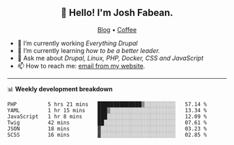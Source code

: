 <h2 align="center">👋 Hello! I'm Josh Fabean.</h2>
<p align="center">
  <a href="https://joshfabean.com">Blog</a> •
  <a href="https://www.buymeacoffee.com/LSxne6Yr4">Coffee</a>
</p>

- 🔭 I’m currently working *Everything Drupal*
- 🌱 I’m currently learning *how to be a better leader.*
- 💬 Ask me about *Drupal, Linux, PHP, Docker, CSS and JavaScript*
- 📫 How to reach me: [email from my website](https://joshfabean.com).

-------

📊 **Weekly development breakdown**
<!--START_SECTION:waka-->

```text
PHP          5 hrs 21 mins   ██████████████▒░░░░░░░░░░   57.14 %
YAML         1 hr 15 mins    ███▒░░░░░░░░░░░░░░░░░░░░░   13.34 %
JavaScript   1 hr 8 mins     ███░░░░░░░░░░░░░░░░░░░░░░   12.09 %
Twig         42 mins         ██░░░░░░░░░░░░░░░░░░░░░░░   07.61 %
JSON         18 mins         ▓░░░░░░░░░░░░░░░░░░░░░░░░   03.23 %
SCSS         16 mins         ▓░░░░░░░░░░░░░░░░░░░░░░░░   02.85 %
```

<!--END_SECTION:waka-->

<!--
**fabean/fabean** is a ✨ _special_ ✨ repository because its `README.md` (this file) appears on your GitHub profile.

Here are some ideas to get you started:

- 🔭 I’m currently working on ...
- 🌱 I’m currently learning ...
- 👯 I’m looking to collaborate on ...
- 🤔 I’m looking for help with ...
- 💬 Ask me about ...
- 📫 How to reach me: ...
- 😄 Pronouns: ...
- ⚡ Fun fact: ...
-->
